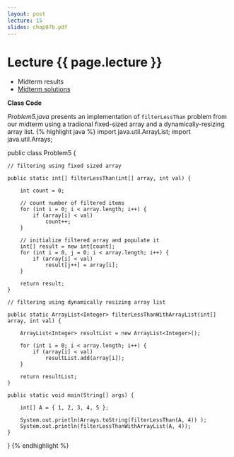 ```yaml
---
layout: post
lecture: 15
slides: chap07b.pdf
---
```


Lecture {{ page.lecture }}
==========================

- Midterm results
- [Midterm solutions](/pdf/midterm-sol.pdf)

**Class Code**

*Problem5.java* presents an implementation of `filterLessThan` problem from our midterm
using a tradional fixed-sized array and a dynamically-resizing array list.
{% highlight java %}
import java.util.ArrayList;
import java.util.Arrays;

public class Problem5 {

	// filtering using fixed sized array
	
	public static int[] filterLessThan(int[] array, int val) {

		int count = 0;
		
		// count number of filtered items
		for (int i = 0; i < array.length; i++) {
			if (array[i] < val)
				count++;
		}
		
		// initialize filtered array and populate it
		int[] result = new int[count];
		for (int i = 0, j = 0; i < array.length; i++) {
			if (array[i] < val)
				result[j++] = array[i];
		}

		return result;
	}
	
	// filtering using dynamically resizing array list
	
	public static ArrayList<Integer> filterLessThanWithArrayList(int[] array, int val) {

		ArrayList<Integer> resultList = new ArrayList<Integer>();
		
		for (int i = 0; i < array.length; i++) {
			if (array[i] < val)
				resultList.add(array[i]);
		}
		
		return resultList;
	}
	
	public static void main(String[] args) {
		
		int[] A = { 1, 2, 3, 4, 5 };
		
		System.out.println(Arrays.toString(filterLessThan(A, 4)) );	
		System.out.println(filterLessThanWithArrayList(A, 4));
	}
}
{% endhighlight %}
